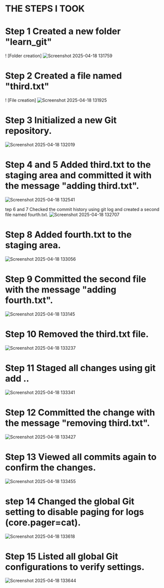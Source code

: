 # **THE STEPS I TOOK** 

# Step 1 Created a new folder "learn_git"
! [Folder creation] ![Screenshot 2025-04-18 131759](https://github.com/user-attachments/assets/ab7f137c-21cf-4cb8-8ea4-be2112273d6e)

# Step 2 Created a file named "third.txt"
! [File creation] ![Screenshot 2025-04-18 131925](https://github.com/user-attachments/assets/2bfed972-0fbf-4454-ad2f-7bab9baf61dc)

# Step 3 Initialized a new Git repository.
![Screenshot 2025-04-18 132019](https://github.com/user-attachments/assets/5426eab5-b0d0-43ce-bda2-8ca021f25b84)

# Step 4 and 5 Added third.txt to the staging area and committed it with the message "adding third.txt".
![Screenshot 2025-04-18 132541](https://github.com/user-attachments/assets/d42b903f-e2a7-41aa-a7fe-600a8629dfe3)

tep 6 and 7 Checked the commit history using git log and created a second file named fourth.txt.
![Screenshot 2025-04-18 132707](https://github.com/user-attachments/assets/82d22733-5746-46ca-9db9-c10a3df8f9a1)

# Step 8 Added fourth.txt to the staging area.
![Screenshot 2025-04-18 133056](https://github.com/user-attachments/assets/db1aa23f-9d48-4ced-a383-11c2d42cfed2)

# Step 9 Committed the second file with the message "adding fourth.txt".
![Screenshot 2025-04-18 133145](https://github.com/user-attachments/assets/cef01ebd-896e-44f3-8925-e11d6efd8a9e)

# Step 10 Removed the third.txt file.
![Screenshot 2025-04-18 133237](https://github.com/user-attachments/assets/9fcc06e4-b2a3-4a04-a764-4ad25621f616)

# Step 11 Staged all changes using git add ..
![Screenshot 2025-04-18 133341](https://github.com/user-attachments/assets/78e6fa9c-bf36-46d6-884b-ca036eab082f)

# Step 12 Committed the change with the message "removing third.txt".
![Screenshot 2025-04-18 133427](https://github.com/user-attachments/assets/6e702109-3c9e-46a0-85d2-09762b673839)

# Step 13 Viewed all commits again to confirm the changes.
![Screenshot 2025-04-18 133455](https://github.com/user-attachments/assets/4aa621c0-9a93-4290-82d2-e98ffe704c7b)

# step 14 Changed the global Git setting to disable paging for logs (core.pager=cat).
![Screenshot 2025-04-18 133618](https://github.com/user-attachments/assets/dc20e1c0-be0e-49e9-b48a-57814d555a11)

# Step 15 Listed all global Git configurations to verify settings.
![Screenshot 2025-04-18 133644](https://github.com/user-attachments/assets/e1edc820-8f41-43f5-b69e-624794979f8b)






